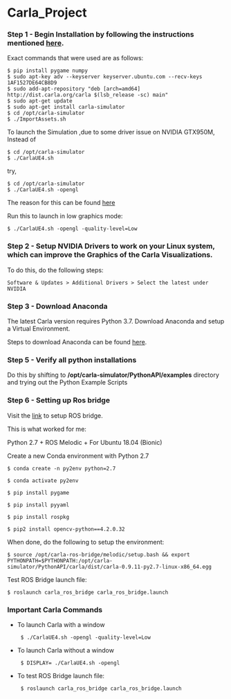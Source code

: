 # Carla_Project

### Step 1 - Begin Installation by following the instructions mentioned [here](https://carla.readthedocs.io/en/latest/start_quickstart/).

Exact commands that were used are as follows:

    $ pip install pygame numpy
    $ sudo apt-key adv --keyserver keyserver.ubuntu.com --recv-keys 1AF1527DE64CB8D9
    $ sudo add-apt-repository "deb [arch=amd64] http://dist.carla.org/carla $(lsb_release -sc) main"
    $ sudo apt-get update
    $ sudo apt-get install carla-simulator
    $ cd /opt/carla-simulator 
    $ ./ImportAssets.sh

To launch the Simulation ,due to some driver issue on NVIDIA GTX950M, Instead of 

    $ cd /opt/carla-simulator 
    $ ./CarlaUE4.sh

try,


    $ cd /opt/carla-simulator 
    $ ./CarlaUE4.sh -opengl


The reason for this can be found [here](https://carla.readthedocs.io/en/latest/adv_rendering_options/)

Run this to launch in low graphics mode:

    $ ./CarlaUE4.sh -opengl -quality-level=Low

### Step 2 - Setup NVIDIA Drivers to work on your Linux system, which can improve the Graphics of the Carla Visualizations.

To do this, do the following steps:

    Software & Updates > Additional Drivers > Select the latest under NVIDIA

### Step 3 - Download Anaconda

The latest Carla version requires Python 3.7. Download Anaconda and setup a Virtual Environment.

Steps to download Anaconda can be found [here](https://docs.anaconda.com/anaconda/install/linux/).

### Step 5 - Verify all python installations

Do this by shifting to **/opt/carla-simulator/PythonAPI/examples** directory and trying out the Python Example Scripts

### Step 6 - Setting up Ros bridge

Visit the [link](https://carla.readthedocs.io/en/latest/ros_installation/) to setup ROS bridge.

This is what worked for me:

Python 2.7 + ROS Melodic + For Ubuntu 18.04 (Bionic)

Create a new Conda environment with Python 2.7

    $ conda create -n py2env python=2.7

    $ conda activate py2env

    $ pip install pygame

    $ pip install pyyaml

    $ pip install rospkg

    $ pip2 install opencv-python==4.2.0.32

When done, do the following to setup the environment:

    $ source /opt/carla-ros-bridge/melodic/setup.bash && export PYTHONPATH=$PYTHONPATH:/opt/carla-simulator/PythonAPI/carla/dist/carla-0.9.11-py2.7-linux-x86_64.egg

Test ROS Bridge launch file:

    $ roslaunch carla_ros_bridge carla_ros_bridge.launch


### Important Carla Commands

 - To launch Carla with a window

        $ ./CarlaUE4.sh -opengl -quality-level=Low

 - To launch Carla without a window
 
        $ DISPLAY= ./CarlaUE4.sh -opengl

 - To test ROS Bridge launch file:

        $ roslaunch carla_ros_bridge carla_ros_bridge.launch
